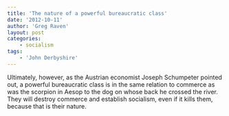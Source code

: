 ```yaml
---
title: 'The nature of a powerful bureaucratic class'
date: '2012-10-11'
author: 'Greg Raven'
layout: post
categories:
    - socialism
tags:
    - 'John Derbyshire'
---
```


Ultimately, however, as the Austrian economist Joseph Schumpeter pointed out, a powerful bureaucratic class is in the same relation to commerce as was the scorpion in Aesop to the dog on whose back he crossed the river. They will destroy commerce and establish socialism, even if it kills them, because that is their nature.